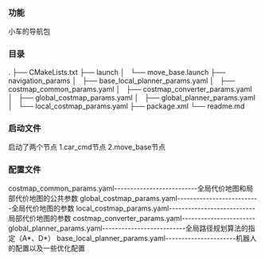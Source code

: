 ### 功能
小车的导航包

### 目录
.
├── CMakeLists.txt
├── launch
│   └── move_base.launch
├── navigation_params
│   ├── base_local_planner_params.yaml
│   ├── costmap_common_params.yaml
│   ├── costmap_converter_params.yaml
│   ├── global_costmap_params.yaml
│   ├── global_planner_params.yaml
│   └── local_costmap_params.yaml
├── package.xml
└── readme.md

### 启动文件
启动了两个节点
  1.car_cmd节点
  2.move_base节点

### 配置文件
costmap_common_params.yaml--------------------------全局代价地图和局部代价地图的公共参数
global_costmap_params.yaml--------------------------全局代价地图的参数
local_costmap_params.yaml---------------------------局部代价地图的参数
costmap_converter_params.yaml-----------------------
global_planner_params.yaml--------------------------全局路径规划算法的指定（A*、D*）
base_local_planner_params.yaml----------------------机器人的配置以及一些优化配置

